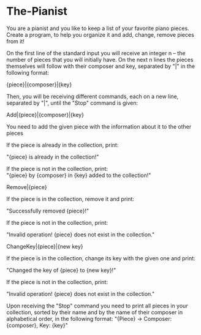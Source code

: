 # The-Pianist

You are a pianist and you like to keep a list of your favorite piano pieces. Create a program, to help you organize it and add, change, remove pieces from it! 

On the first line of the standard input you will receive an integer n – the number of pieces that you will initially have. On the next n lines the pieces themselves will follow with their composer and key, separated by "|" in the following format: 

{piece}|{composer}|{key} 

Then, you will be receiving different commands, each on a new line, separated by "|", until the "Stop" command is given: 

Add|{piece}|{composer}|{key}  

You need to add the given piece with the information about it to the other pieces 

If the piece is already in the collection, print: 

"{piece} is already in the collection!" 

If the piece is not in the collection, print:  
"{piece} by {composer} in {key} added to the collection!" 

Remove|{piece} 

If the piece is in the collection, remove it and print: 

"Successfully removed {piece}!" 

If the piece is not in the collection, print: 

"Invalid operation! {piece} does not exist in the collection." 

ChangeKey|{piece}|{new key} 

If the piece is in the collection, change its key with the given one and print: 

"Changed the key of {piece} to {new key}!" 

If the piece is not in the collection, print: 

"Invalid operation! {piece} does not exist in the collection." 

Upon receiving the "Stop" command you need to print all pieces in your collection, sorted by their name and by the name of their composer in alphabetical order, in the following format: 
"{Piece} -> Composer: {composer}, Key: {key}"

